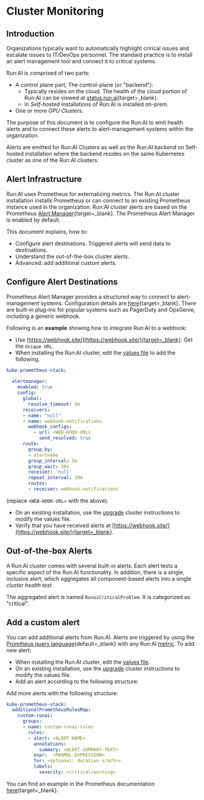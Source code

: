 # Cluster Monitoring

## Introduction

Organizations typically want to automatically highlight crirical issues and escalate issues to IT/DevOps personnel. The standard practice is to install an alert management tool and connect it to critical systems. 

Run:AI is comprised of two parts:

* A control plane part, The control-plane (or "backend"):
  * Typically resides on the cloud. The health of the cloud portion of Run:AI can be viewed at [status.run.ai](https://status.run.ai){target=_blank}. 
  * In _Self-hosted_ installations of Run:AI is installed on-prem.
* One or more _GPU Clusters_. 

The purpose of this document is to configure the Run:AI to emit health alerts and to connect these alerts to alert-management systems within the organization. 

Alerts are emitted for Run:AI Clusters as well as the Run:AI backend on Self-hosted installation where the backend resides on the same Kubernetes cluster as one of the Run:AI clusters. 


## Alert Infrastructure

Run:AI uses Prometheus for externalizing metrics. The Run:AI cluster installation installs Prometheus or can connect to an existing Prometheus instance used in the organization. 
Run:AI cluster alerts are based on the Prometheus [Alert Manager](https://prometheus.io/docs/alerting/latest/alertmanager/){target=_blank}. The Prometheus Alert Manager is enabled by default.  

This document explains, how to:

* Configure alert destinations. Triggered alerts will send data to destinations.  
* Understand the out-of-the-box cluster alerts. 
* Advanced: add additional custom alerts. 


## Configure Alert Destinations

Prometheus Alert Manager provides a structured way to connect to alert-management systems. Configuration details are [here](https://prometheus.io/docs/alerting/latest/configuration/){target=_blank}. There are built-in plug-ins for popular systems such as PagerDuty and OpsGenie, including a generic webhook. 

Following is an __example__ showing how to integrate Run:AI to a webhook:

* Use [https://webhook.site/](https://webhook.site/){target=_blank}. Get the `Unique URL`.
* When installing the Run:AI cluster, edit the [values file](../cluster-setup/cluster-install.md/#step-3-install-runai) to add the following.

``` YAML
kube-prometheus-stack:
  ...
  alertmanager:
    enabled: true
    config:
      global:
        resolve_timeout: 5m
      receivers:
      - name: "null"
      - name: webhook-notifications
        webhook_configs:
          - url: <WEB-HOOK-URL>
            send_resolved: true
      route:
        group_by:
        - alertname
        group_interval: 5m
        group_wait: 30s
        receiver: 'null'
        repeat_interval: 10m
        routes:
        - receiver: webhook-notifications
```

(replace `<WEB-HOOK-URL>` with the above).

* On an existing installation, use the [upgrade](../cluster-setup/cluster-upgrade.md) cluster instructions to modify the values file.
* Verify that you have received alerts at [https://webhook.site/](https://webhook.site/){target=_blank}.


## Out-of-the-box Alerts

A Run:AI cluster comes with several built-in alerts. Each alert tests a specific aspect of the Run:AI functionality. In addition, there is a single, inclusive alert, which aggregates all component-based alerts into a single _cluster health test_

The aggregated alert is named `RunaiCriticalProblem`. It is categorized as "critical".

## Add a custom alert

You can add additional alerts from Run:AI. Alerts are triggered by using the [Promtheus query language](https://prometheus.io/docs/prometheus/latest/querying/basics/){default=_blank} with any Run:AI [metric](../../../developer/metrics/metrics.md). To add new alert:

* When installing the Run:AI cluster, edit the [values file](../cluster-setup/cluster-install.md/#step-3-install-runai).
* On an existing installation, use the [upgrade](../cluster-setup/cluster-upgrade.md) cluster instructions to modify the values file.
* Add an alert according to the following structure:


Add more alerts with the following structure:


``` yaml
kube-prometheus-stack:
  additionalPrometheusRulesMap:
    custom-runai:
      groups:
      - name: custom-runai-rules
        rules:
        - alert: <ALERT-NAME>
          annotations:
            summary: <ALERT-SUMMARY-TEXT>
          expr:  <PROMQL-EXPRESSION>
          for: <optional: duration s/m/h>>
          labels:
            severity: <critical/warning>
```

You can find an example in the Prometheus documentation [here](https://prometheus.io/docs/prometheus/latest/configuration/alerting_rules/){target=_blank}.
